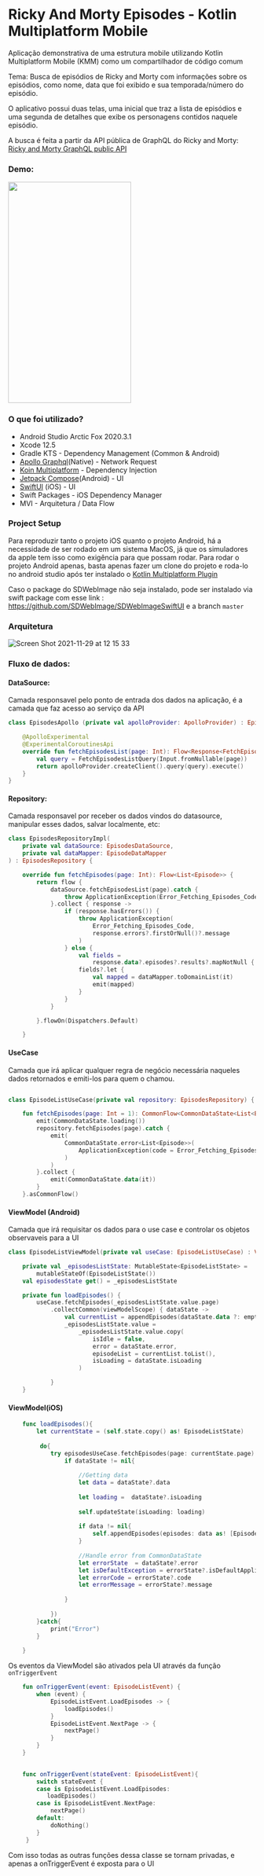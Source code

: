 # Ricky And Morty Episodes - Kotlin Multiplatform Mobile
Aplicação demonstrativa de uma estrutura mobile utilizando Kotlin Multiplatform Mobile (KMM) como um compartilhador de código comum

Tema: Busca de episódios de Ricky and Morty com informações sobre os episódios, como nome, data que foi exibido e sua temporada/número do episódio.

O aplicativo possui duas telas, uma inicial que traz a lista de episódios e uma segunda de detalhes que exibe os personagens contidos naquele episódio.

A busca é feita a partir da API pública de GraphQL do Ricky and Morty: [Ricky and Morty GraphQL public API](https://rickandmortyapi.com/graphql) 

### Demo:
<img src ="https://user-images.githubusercontent.com/13834922/143890491-506d8727-d502-49f5-8623-b053bed84f01.gif" width = "250" height = "450" />


### O que foi utilizado?

- Android Studio Arctic Fox 2020.3.1
- Xcode 12.5
- Gradle KTS - Dependency Management (Common & Android)
- [Apollo Graphql](https://www.apollographql.com/docs/android/essentials/get-started-multiplatform/)(Native) - Network Request 
- [Koin Multiplatform](https://insert-koin.io/docs/setup/v3) - Dependency Injection
- [Jetpack Compose](https://developer.android.com/jetpack/compose?gclid=Cj0KCQiAkZKNBhDiARIsAPsk0WjARhbbzTip1mMYvPk9-HNGOEMfw5hjjdtMHCg2SX78Y_A6-d1qVIMaAhqbEALw_wcB&gclsrc=aw.ds)(Android) - UI
- [SwiftUI](https://developer.apple.com/xcode/swiftui/) (iOS) - UI
- Swift Packages - iOS Dependency Manager
- MVI - Arquitetura / Data Flow 


### Project Setup

Para reproduzir tanto o projeto iOS quanto o projeto Android, há a necessidade de ser rodado em um sistema MacOS, já que os simuladores da apple tem isso como exigência para que possam rodar.
Para rodar o projeto Android apenas, basta apenas fazer um clone do projeto e roda-lo no android studio após ter instalado o [Kotlin Multiplatform Plugin](https://kotlinlang.org/docs/kmm-plugin-releases.html)

Caso o package do SDWebImage não seja instalado, pode ser instalado via swift package com esse link : https://github.com/SDWebImage/SDWebImageSwiftUI e a branch `master`

### Arquitetura
![Screen Shot 2021-11-29 at 12 15 33](https://user-images.githubusercontent.com/13834922/143893688-ac64fa2c-dd7f-4be4-8c2f-21996ae68737.png)


### Fluxo de dados:

#### DataSource:
Camada responsavel pelo ponto de entrada dos dados na aplicação, é a camada que faz acesso ao serviço da API

```kotlin
class EpisodesApollo (private val apolloProvider: ApolloProvider) : EpisodesDataSource {

    @ApolloExperimental
    @ExperimentalCoroutinesApi
    override fun fetchEpisodesList(page: Int): Flow<Response<FetchEpisodesListQuery.Data>> {
        val query = FetchEpisodesListQuery(Input.fromNullable(page))
        return apolloProvider.createClient().query(query).execute()
    }
}
```

#### Repository:
Camada responsavel por receber os dados vindos do datasource, manipular esses dados, salvar localmente, etc:

```kotlin
class EpisodesRepositoryImpl(
    private val dataSource: EpisodesDataSource,
    private val dataMapper: EpisodeDataMapper
) : EpisodesRepository {

    override fun fetchEpisodes(page: Int): Flow<List<Episode>> {
        return flow {
            dataSource.fetchEpisodesList(page).catch {
                throw ApplicationException(Error_Fetching_Episodes_Code, it.message)
            }.collect { response ->
                if (response.hasErrors()) {
                    throw ApplicationException(
                        Error_Fetching_Episodes_Code,
                        response.errors?.firstOrNull()?.message
                    )
                } else {
                    val fields =
                        response.data?.episodes?.results?.mapNotNull { it?.fragments?.episodeResultFields }
                    fields?.let {
                        val mapped = dataMapper.toDomainList(it)
                        emit(mapped)
                    }
                }
            }

        }.flowOn(Dispatchers.Default)

    }

```

#### UseCase
Camada que irá aplicar qualquer regra de negócio necessária naqueles dados retornados e emiti-los para quem o chamou.

```kotlin

class EpisodeListUseCase(private val repository: EpisodesRepository) {

    fun fetchEpisodes(page: Int = 1): CommonFlow<CommonDataState<List<Episode>>> = flow {
        emit(CommonDataState.loading())
        repository.fetchEpisodes(page).catch {
            emit(
                CommonDataState.error<List<Episode>>(
                    ApplicationException(code = Error_Fetching_Episodes_Code, it.message)
                )
            )
        }.collect {
            emit(CommonDataState.data(it))
        }
    }.asCommonFlow()

```


#### ViewModel (Android)
Camada que irá requisitar os dados para o use case e controlar os objetos observaveis para a UI

```kotlin
class EpisodeListViewModel(private val useCase: EpisodeListUseCase) : ViewModel() {

    private val _episodesListState: MutableState<EpisodeListState> =
        mutableStateOf(EpisodeListState())
    val episodesState get() = _episodesListState

    private fun loadEpisodes() {
        useCase.fetchEpisodes(_episodesListState.value.page)
            .collectCommon(viewModelScope) { dataState ->
                val currentList = appendEpisodes(dataState.data ?: emptyList())
                _episodesListState.value =
                    _episodesListState.value.copy(
                        isIdle = false,
                        error = dataState.error,
                        episodeList = currentList.toList(),
                        isLoading = dataState.isLoading
                    )

            }
    }


```



#### ViewModel(iOS)

```swift
    func loadEpisodes(){
        let currentState = (self.state.copy() as! EpisodeListState)
            
         do{
            try episodesUseCase.fetchEpisodes(page: currentState.page).collectCommon(coroutineScope: nil, callBack: { dataState in
                if dataState != nil{
                    
                    //Getting data
                    let data = dataState?.data
                    
                    let loading =  dataState?.isLoading
                
                    self.updateState(isLoading: loading)
                    
                    if data != nil{
                        self.appendEpisodes(episodes: data as! [Episode])
                    }
               
                    //Handle error from CommonDataState
                    let errorState  = dataState?.error
                    let isDefaultException = errorState?.isDefaultApplicationException()
                    let errorCode = errorState?.code
                    let errorMessage = errorState?.message
                                        
                }
                
            })
        }catch{
            print("Error")
        }
        
    }


```

Os eventos da ViewModel são ativados pela UI através da função `onTriggerEvent`

```kotlin
    fun onTriggerEvent(event: EpisodeListEvent) {
        when (event) {
            EpisodeListEvent.LoadEpisodes -> {
                loadEpisodes()
            }
            EpisodeListEvent.NextPage -> {
                nextPage()
            }
        }
    }
    
```

```swift
    func onTriggerEvent(stateEvent: EpisodeListEvent){
        switch stateEvent {
        case is EpisodeListEvent.LoadEpisodes:
           loadEpisodes()
        case is EpisodeListEvent.NextPage:
            nextPage()
        default:
            doNothing()
        }
     }

```

Com isso todas as outras funções dessa classe se tornam privadas, e apenas a onTriggerEvent é exposta para o UI
